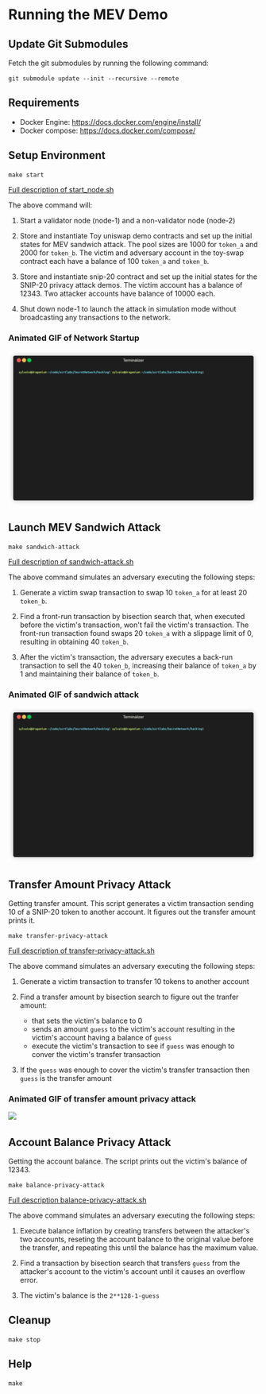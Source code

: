 # Running the MEV Demo

## Update Git Submodules
Fetch the git submodules by running the following command:

```shell
git submodule update --init --recursive --remote
```

## Requirements
* Docker Engine: https://docs.docker.com/engine/install/
* Docker compose: https://docs.docker.com/compose/

## Setup Environment

```shell
make start
```
[Full description of start_node.sh](./scripts/README.md#start_nodesh)

The above command will:

1) Start a validator node (node-1) and a non-validator node (node-2)

2) Store and instantiate Toy uniswap demo contracts and set up the initial states for MEV sandwich attack.
The pool sizes are 1000 for `token_a` and 2000 for `token_b`.
The victim and adversary account in the toy-swap contract each have a balance
of 100 `token_a` and `token_b`.

3) Store and instantiate snip-20 contract and set up the initial states for the SNIP-20 privacy attack demos.
The victim account has a balance of 12343. Two attacker accounts have balance of 10000 each.

4) Shut down node-1 to launch the attack in simulation mode without broadcasting any transactions to the network.

### Animated GIF of Network Startup
![](./start-network.gif)

## Launch MEV Sandwich Attack

```shell
make sandwich-attack
```

[Full description of sandwich-attack.sh](./scripts/README.md#sandwich-attacksh)

The above command simulates an adversary executing the following steps:

1) Generate a victim swap transaction to swap 10 `token_a` for at least 20 `token_b`.

2) Find a front-run transaction by bisection search that, when executed before the
   victim's transaction, won't fail the victim's transaction. The front-run transaction
   found swaps 20 `token_a` with a slippage limit of 0, resulting in obtaining 40
   `token_b`.

3) After the victim's transaction, the adversary executes a back-run transaction to
   sell the 40 `token_b`, increasing their balance of `token_a` by 1 and maintaining
   their balance of `token_b`.

### Animated GIF of sandwich attack
![](./sandwich-attack.gif)


## Transfer Amount Privacy Attack
Getting transfer amount. This script generates a victim transaction sending 10 of a SNIP-20 token to another account. It figures out the transfer amount prints it.

```shell
make transfer-privacy-attack
```


[Full description of transfer-privacy-attack.sh](./scripts/README.md#transfer-privacy-attacksh)

The above command simulates an adversary executing the following steps:

1) Generate a victim transaction to transfer 10 tokens to another account

2) Find a transfer amount by bisection search to figure out the tranfer amount:
   * that sets the victim's balance to 0
   * sends an amount `guess` to the victim's account resulting in the victim's account having a balance of `guess`
   * execute the victim's transaction to see if `guess` was enough to conver the victim's transfer transaction
3) If the `guess` was enough to cover the victim's transfer transaction then `guess` is the transfer amount

### Animated GIF of transfer amount privacy attack
![](./transfer-privacy-attack.gif)


## Account Balance Privacy Attack
Getting the account balance. The script prints out the victim's balance of 12343.

```shell
make balance-privacy-attack
```

[Full description balance-privacy-attack.sh](./scripts/README.md#balance-privacy-attacksh)

The above command simulates an adversary executing the following steps:

1) Execute balance inflation by creating transfers between the attacker's two accounts, reseting the account balance to the original value before the transfer, and repeating this until the balance has the maximum value.

2) Find a transaction by bisection search that transfers `guess` from the attacker's account to the victim's account until it causes an overflow error.

3) The victim's balance is the `2**128-1-guess`

## Cleanup
```shell
make stop
```

## Help
```shell
make
```


[//]: # ()
[//]: # (### Rebuild )

[//]: # ()
[//]: # (Rebuild `go-cosmwasm/src` and `x/` and restart node &#40;after `./start_node.sh` was run&#41;)

[//]: # ()
[//]: # (* From outside docker container)

[//]: # ()
[//]: # (`./rebuild_node.sh`)

[//]: # ()
[//]: # (* From inside docker container)

[//]: # ()
[//]: # (```bash)

[//]: # (docker-compose exec localsecret-2 bash)

[//]: # ($ ./scripts/rebuild.sh &> /root/out &)

[//]: # ($ cat out)

[//]: # (```)

[//]: # ()
[//]: # (* shutdown containers)

[//]: # ()
[//]: # (`docker-compose down`)

[//]: # ()
[//]: # (* delete network)

[//]: # ()
[//]: # (`docker network rm hacking_default`)

[//]: # ()
[//]: # (### Other)

[//]: # (#### Update protobuf for rpc calls)

[//]: # ()
[//]: # (* Update proto spec and other relevant files)

[//]: # ()
[//]: # (    * [msg.proto]&#40;../proto/secret/compute/v1beta1/msg.proto&#41;)

[//]: # (    * [alias.go]&#40;../x/compute/alias.go&#41;)

[//]: # (    * [cli/tx.go]&#40;x/compute/client/cli/tx.go&#41;)
[//]: # (    * [rest/tx.go]&#40;x/compute/client/rest/tx.go&#41;)

[//]: # (    * [handler.go]&#40;x/compute/handler.go&#41;)

[//]: # (    * [msg_server.go]&#40;x/compute/internal/keeper/msg_server.go&#41;)

[//]: # (    * [codec.go]&#40;x/compute/internal/types/codec.go&#41;)

[//]: # (    * [msg.go]&#40;x/compute/internal/types/msg.go&#41;)

[//]: # ()
[//]: # (* generate protobuf files `make proto-gen`)

[//]: # ()
[//]: # (    * you can ignore errors: `W0123 19:43:24.908481     375 services.go:38] No HttpRule found for method: Msg....` )

[//]: # ()
[//]: # (* build image `./build_image.sh` or `./rebuild_node.sh`)

[//]: # ()
[//]: # (#### Keeper)

[//]: # ([keeper.go]&#40;../x/compute/internal/keeper/keeper.go#L478&#41;)
